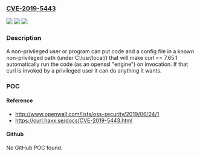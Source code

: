 ### [CVE-2019-5443](https://cve.mitre.org/cgi-bin/cvename.cgi?name=CVE-2019-5443)
![](https://img.shields.io/static/v1?label=Product&message=curl&color=blue)
![](https://img.shields.io/static/v1?label=Version&message=n%2Fa&color=blue)
![](https://img.shields.io/static/v1?label=Vulnerability&message=Code%20Injection%20(CWE-94)&color=brighgreen)

### Description

A non-privileged user or program can put code and a config file in a known non-privileged path (under C:/usr/local/) that will make curl <= 7.65.1 automatically run the code (as an openssl "engine") on invocation. If that curl is invoked by a privileged user it can do anything it wants.

### POC

#### Reference
- http://www.openwall.com/lists/oss-security/2019/06/24/1
- https://curl.haxx.se/docs/CVE-2019-5443.html

#### Github
No GitHub POC found.


